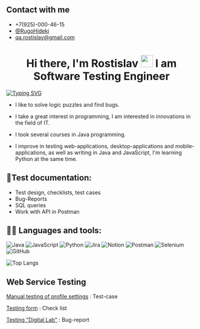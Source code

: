 ## Contact with me
- +7(925)-000-46-15
- <a href="https://t.me/RugoHideki" target="_blank">@RugoHideki</a>
- <a href="qa.rostislav@gmail.com" target="_blank">qa.rostislav@gmail.com</a>



<h1 align="center">Hi there, I'm Rostislav</a>
<img src="https://github.com/blackcater/blackcater/raw/main/images/Hi.gif" height="32"/>
I am Software Testing Engineer
</h1>

[![Typing SVG](https://readme-typing-svg.demolab.com?font=Montserrat&pause=1000&color=0E20F7&background=F97CFF00&width=435&lines=About+me)](https://git.io/typing-svg)


  
- I like to solve logic puzzles and find bugs.

- I take a great interest in programming, I am interested in innovations in the field of IT.

- I took several courses in Java programming.

- I improve in testing web-applications, desktop-applications and mobile-applications, as well as writing in Java and JavaScript,
  I'm learning Python at the same time.


## :page_with_curl:Test documentation:

- Test design, checklists, test cases
- Bug-Reports
- SQL queries
- Work with API in Postman

## :man_technologist: Languages and tools:
![Java](https://img.shields.io/badge/java-%23ED8B00.svg?style=for-the-badge&logo=java&logoColor=white)
![JavaScript](https://img.shields.io/badge/javascript-%23323330.svg?style=for-the-badge&logo=javascript&logoColor=%23F7DF1E)
![Python](https://img.shields.io/badge/python-3670A0?style=for-the-badge&logo=python&logoColor=ffdd54)
![Jira](https://img.shields.io/badge/jira-%230A0FFF.svg?style=for-the-badge&logo=jira&logoColor=white)
![Notion](https://img.shields.io/badge/Notion-%23000000.svg?style=for-the-badge&logo=notion&logoColor=white)
![Postman](https://img.shields.io/badge/Postman-FF6C37?style=for-the-badge&logo=postman&logoColor=white)
![Selenium](https://img.shields.io/badge/-selenium-%43B02A?style=for-the-badge&logo=selenium&logoColor=white)
![GitHub](https://img.shields.io/badge/github-%23121011.svg?style=for-the-badge&logo=github&logoColor=white)


![Top Langs](https://github-readme-stats.vercel.app/api/top-langs/?username=RostislavHideki&hide_progress_true)

## Web Service Testing

<a href="https://clck.ru/344P2x" target="_blank">Manual testing of profile settings</a> : Test-case

<a href="https://clck.ru/346qBk" target="_blank">Testing form</a> : Check list 

<a href="https://clck.ru/349qER" target="_blank">Testing "Digital Lab"</a> : Bug-report
